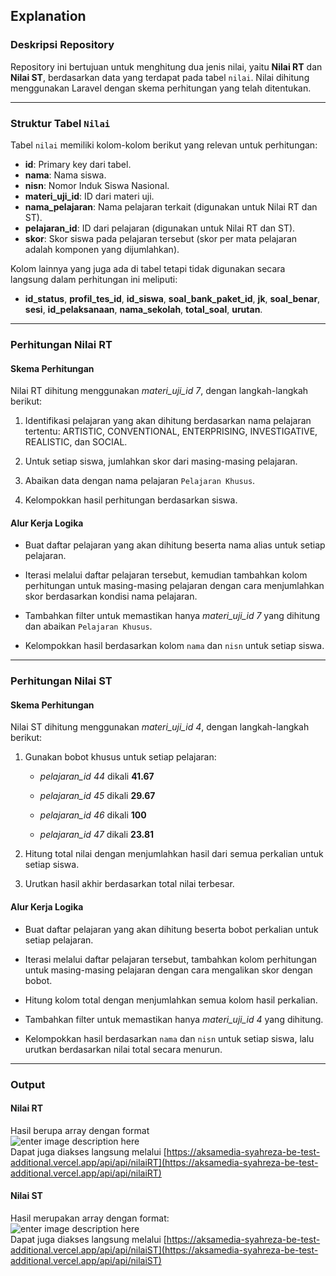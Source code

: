 ## Explanation

### Deskripsi Repository
Repository ini bertujuan untuk menghitung dua jenis nilai, yaitu **Nilai RT** dan **Nilai ST**, berdasarkan data yang terdapat pada tabel `nilai`. Nilai dihitung menggunakan Laravel dengan skema perhitungan yang telah ditentukan.
<hr>

### Struktur Tabel `Nilai`
Tabel `nilai` memiliki kolom-kolom berikut yang relevan untuk perhitungan:
-   **id**: Primary key dari tabel.
-   **nama**: Nama siswa.
-   **nisn**: Nomor Induk Siswa Nasional.
-   **materi_uji_id**: ID dari materi uji.
-   **nama_pelajaran**: Nama pelajaran terkait (digunakan untuk Nilai RT dan ST).
-   **pelajaran_id**: ID dari pelajaran (digunakan untuk Nilai RT dan ST).
-   **skor**: Skor siswa pada pelajaran tersebut (skor per mata pelajaran adalah komponen yang dijumlahkan).

Kolom lainnya yang juga ada di tabel tetapi tidak digunakan secara langsung dalam perhitungan ini meliputi:
- **id_status**, **profil_tes_id**, **id_siswa**, **soal_bank_paket_id**, **jk**, **soal_benar**, **sesi**, **id_pelaksanaan**, **nama_sekolah**, **total_soal**, **urutan**.

<hr>

### Perhitungan Nilai RT
#### Skema Perhitungan

Nilai RT dihitung menggunakan _materi_uji_id 7_, dengan langkah-langkah berikut:

1.  Identifikasi pelajaran yang akan dihitung berdasarkan nama pelajaran tertentu: ARTISTIC, CONVENTIONAL, ENTERPRISING, INVESTIGATIVE, REALISTIC, dan SOCIAL.
    
2.  Untuk setiap siswa, jumlahkan skor dari masing-masing pelajaran.
    
3.  Abaikan data dengan nama pelajaran `Pelajaran Khusus`.
    
4.  Kelompokkan hasil perhitungan berdasarkan siswa.
    

#### Alur Kerja Logika

-   Buat daftar pelajaran yang akan dihitung beserta nama alias untuk setiap pelajaran.
    
-   Iterasi melalui daftar pelajaran tersebut, kemudian tambahkan kolom perhitungan untuk masing-masing pelajaran dengan cara menjumlahkan skor berdasarkan kondisi nama pelajaran.
    
-   Tambahkan filter untuk memastikan hanya _materi_uji_id 7_ yang dihitung dan abaikan `Pelajaran Khusus`.
    
-   Kelompokkan hasil berdasarkan kolom `nama` dan `nisn` untuk setiap siswa. 

<hr>

### Perhitungan Nilai ST

#### Skema Perhitungan

Nilai ST dihitung menggunakan _materi_uji_id 4_, dengan langkah-langkah berikut:

1.  Gunakan bobot khusus untuk setiap pelajaran:
    
    -   _pelajaran_id 44_ dikali **41.67**
        
    -   _pelajaran_id 45_ dikali **29.67**
        
    -   _pelajaran_id 46_ dikali **100**
        
    -   _pelajaran_id 47_ dikali **23.81**
        
2.  Hitung total nilai dengan menjumlahkan hasil dari semua perkalian untuk setiap siswa.
    
3.  Urutkan hasil akhir berdasarkan total nilai terbesar.
    

#### Alur Kerja Logika

-   Buat daftar pelajaran yang akan dihitung beserta bobot perkalian untuk setiap pelajaran.
    
-   Iterasi melalui daftar pelajaran tersebut, tambahkan kolom perhitungan untuk masing-masing pelajaran dengan cara mengalikan skor dengan bobot.
    
-   Hitung kolom total dengan menjumlahkan semua kolom hasil perkalian.
    
-   Tambahkan filter untuk memastikan hanya _materi_uji_id 4_ yang dihitung.
    
-   Kelompokkan hasil berdasarkan `nama` dan `nisn` untuk setiap siswa, lalu urutkan berdasarkan nilai total secara menurun.

<hr>

### Output
#### Nilai RT
Hasil berupa array dengan format <br>
![enter image description here](https://www.upload.ee/image/17581064/nilaiRT.png) <br>
Dapat juga diakses langsung melalui [https://aksamedia-syahreza-be-test-additional.vercel.app/api/api/nilaiRT](https://aksamedia-syahreza-be-test-additional.vercel.app/api/api/nilaiRT)

#### Nilai ST
Hasil merupakan array dengan format: <br>
![enter image description here](https://www.upload.ee/image/17581072/nilaiST.png) <br>
Dapat juga diakses langsung melalui [https://aksamedia-syahreza-be-test-additional.vercel.app/api/api/nilaiST](https://aksamedia-syahreza-be-test-additional.vercel.app/api/api/nilaiST)
